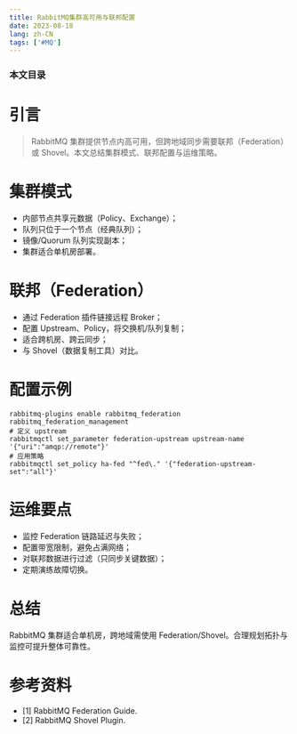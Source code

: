 ```yaml
---
title: RabbitMQ集群高可用与联邦配置
date: 2023-08-18
lang: zh-CN
tags: ['#MQ']
---
```


### 本文目录
<!-- toc -->

# 引言
> RabbitMQ 集群提供节点内高可用，但跨地域同步需要联邦（Federation）或 Shovel。本文总结集群模式、联邦配置与运维策略。

# 集群模式
- 内部节点共享元数据（Policy、Exchange）；
- 队列只位于一个节点（经典队列）；
- 镜像/Quorum 队列实现副本；
- 集群适合单机房部署。

# 联邦（Federation）
- 通过 Federation 插件链接远程 Broker；
- 配置 Upstream、Policy，将交换机/队列复制；
- 适合跨机房、跨云同步；
- 与 Shovel（数据复制工具）对比。

# 配置示例
```shell
rabbitmq-plugins enable rabbitmq_federation rabbitmq_federation_management
# 定义 upstream
rabbitmqctl set_parameter federation-upstream upstream-name '{"uri":"amqp://remote"}'
# 应用策略
rabbitmqctl set_policy ha-fed "^fed\." '{"federation-upstream-set":"all"}'
```

# 运维要点
- 监控 Federation 链路延迟与失败；
- 配置带宽限制，避免占满网络；
- 对联邦数据进行过滤（只同步关键数据）；
- 定期演练故障切换。

# 总结
RabbitMQ 集群适合单机房，跨地域需使用 Federation/Shovel。合理规划拓扑与监控可提升整体可靠性。

# 参考资料
- [1] RabbitMQ Federation Guide.
- [2] RabbitMQ Shovel Plugin.
